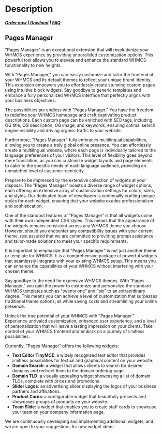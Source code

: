 # Description

#####  [Order now](https://puqcloud.com/whmcs-addon-puq-customization.php) | [Dowload](https://download.puqcloud.com/WHMCS/addons/PUQ-Customization/) | [FAQ](https://faq.puqcloud.com/)

## Pages Manager

"Pages Manager" is an exceptional extension that will revolutionize your WHMCS experience by providing unparalleled customization options. This powerful tool allows you to elevate and enhance the standard WHMCS functionality to new heights.

With "Pages Manager," you can easily customize and tailor the frontend of your WHMCS and its default themes to reflect your unique brand identity. This extension empowers you to effortlessly create stunning custom pages using intuitive block widgets. Say goodbye to generic templates and embrace a fully personalized WHMCS interface that perfectly aligns with your business objectives.

The possibilities are endless with "Pages Manager." You have the freedom to redefine your WHMCS homepage and craft captivating product descriptions. Each custom page can be enriched with SEO tags, including OG title, OG description, OG image, and keywords, ensuring optimal search engine visibility and driving organic traffic to your website.

Furthermore, "Pages Manager" fully embraces multilingual capabilities, allowing you to create a truly global online presence. You can effortlessly create a multilingual website, where each page is individually tailored to the language preferences of your visitors. This level of flexibility goes beyond mere translation, as you can customize widget layouts and page elements to cater to the specific needs of each language audience, providing an unmatched level of customer-centricity.

Prepare to be impressed by the extensive collection of widgets at your disposal. The "Pages Manager" boasts a diverse range of widget options, each offering an extensive array of customization settings for colors, sizes, and styles. Our dedicated team of developers is continually crafting unique styles for each widget, ensuring that your website exudes professionalism and sophistication.

One of the standout features of "Pages Manager" is that all widgets come with their own independent CSS styles. This means that the appearance of the widgets remains consistent across any WHMCS theme you choose. However, should you encounter any compatibility issues with your current theme, rest assured that we are committed to providing prompt assistance and tailor-made solutions to meet your specific requirements.

It is important to emphasize that "Pages Manager" is not just another theme or template for WHMCS. It is a comprehensive package of powerful widgets that seamlessly integrate with your existing WHMCS setup. This means you can enhance the capabilities of your WHMCS without interfering with your chosen theme.

Say goodbye to the need for expensive WHMCS themes. With "Pages Manager," you gain the power to customize and personalize the standard WHMCS templates such as "twenty one" and "six" to an extraordinary degree. This means you can achieve a level of customization that surpasses traditional theme options, all while saving costs and streamlining your online presence.

Unlock the true potential of your WHMCS with "Pages Manager." Experience unrivaled customization, enhanced user experience, and a level of personalization that will leave a lasting impression on your clients. Take control of your WHMCS frontend and embark on a journey of limitless possibilities.

Currently, "Pages Manager" offers the following widgets:

- **Text Editor TinyMCE**: a widely recognized text editor that provides limitless possibilities for textual and graphical content on your website.
- **Domain Search**: a widget that allows clients to search for desired domains and redirect them to the domain ordering page.
- **Domain TLD**: a visually appealing widget showcasing a list of domain TLDs, complete with prices and promotions.
- **Slider Logos**: an advertising slider displaying the logos of your business partners and affiliations.
- **Product Cards**: a configurable widget that beautifully presents and showcases groups of products on your website.
- **Team Slide**: a widget that enables you to create staff cards to showcase your team on your company information page.

We are continuously developing and implementing additional widgets, and we are open to your suggestions for new widget ideas.
